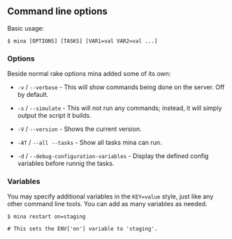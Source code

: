 Command line options
--------------------

Basic usage:

    $ mina [OPTIONS] [TASKS] [VAR1=val VAR2=val ...]

### Options

Beside normal rake options mina added some of its own:

* `-v` / `--verbose` - This will show commands being done on the server. Off by
  default.

* `-s` / `--simulate` - This will not run any commands; instead, it will simply output the script it builds.

* `-V` / `--version` - Shows the current version.

* `-AT` / `--all --tasks` - Show all tasks mina can run.

* `-d` / `--debug-configuration-variables` - Display the defined config variables before runnig the tasks.

### Variables

You may specify additional variables in the `KEY=value` style, just like any other command line tools.
You can add as many variables as needed.

    $ mina restart on=staging

    # This sets the ENV['on'] variable to 'staging'.
